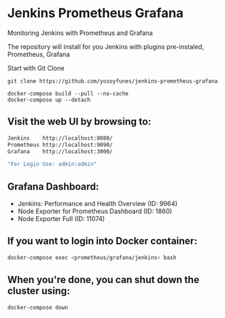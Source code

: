 # Jenkins Prometheus Grafana
Monitoring Jenkins with Prometheus and Grafana

The repository will install for you Jenkins with plugins pre-instaled, Prometheus, Grafana

Start with Git Clone
```
git clone https://github.com/yosoyfunes/jenkins-prometheus-grafana

docker-compose build --pull --no-cache
docker-compose up --detach
```

## Visit the web UI by browsing to:

```bash
Jenkins    http://localhost:8080/
Prometheus http://localhost:9090/
Grafana    http://localhost:3000/

"For Login Use: admin:admin"
```

## Grafana Dashboard:
- Jenkins: Performance and Health Overview (ID: 9964)
- Node Exporter for Prometheus Dashboard (ID: 1860)
- Node Exporter Full (ID: 11074)

## If you want to login into Docker container:
```bash
docker-compose exec <prometheus/grafana/jenkins> bash
```

## When you're done, you can shut down the cluster using:

```bash
docker-compose down
```